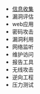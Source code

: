 * [信息收集](an-quan/xin-xi-shou-ji.md)
* 漏洞评估
* web应用
* 密码攻击
* 漏洞利用
* 网络监听
* 维护访问
* 报告工具
* 无线攻击
* 逆向工程
* 压力测试
